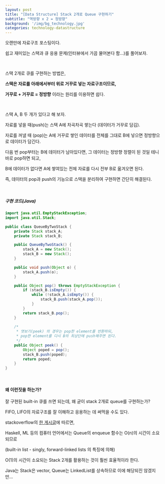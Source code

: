 ```yaml
---
layout: post
title: "[Data Structure] Stack 2개로 Queue 구현하기"
subtitle: "역방향 x 2 = 정방향"
background: '/img/bg_technology.jpg'
categories: technology-datastructure
---
```



오랜만에 자료구조 포스팅이다.

쉽고 재미있는 스택과 큐 응용 문제(인터뷰에서 가끔 물어본다 함...)를 풀어보자.

<br>

스택 2개로 큐를 구현하는 방법은, 

**스택은 자료를 아래에서부터 위로 거꾸로 넣는 자료구조이므로,**

**거꾸로 + 거꾸로 = 정방향** 이라는 원리를 이용하면 쉽다.

<br>

스택 A, B 두 개가 있다고 해 보자.

자료를 넣을 때(push)는 스택 A에 차곡차곡 쌓는다 (데이터가 거꾸로 담김).

자료를 꺼낼 때 (pop)는 A에 거꾸로 쌓인 데이터를 전체를 그대로 B에 넣으면 정방향으로 데이터가 담긴다.

다음 번 pop부터는 B에 데이터가 남아있다면, 그 데이터는 정방향 정렬이 된 것일 테니 바로 pop하면 되고,

B에 데이터가 없다면 A에 쌓여있는 전체 자료를 다시 전부 B로 옮겨오면 된다.

즉, 데이터의 pop과 push의 기능으로 스택을 분리하여 구현하면 간단히 해결된다.

<br>

##### 구현 코드(Java)

```java
import java.util.EmptyStackException;
import java.util.Stack;

public class QueueByTwoStack {
    private Stack stack_A;
    private Stack stack_B;

    public QueueByTwoStack() {
        stack_A = new Stack();
        stack_B = new Stack();
    }

    public void push(Object o) {
        stack_A.push(o);
    }

    public Object pop() throws EmptyStackException {
        if (stack_B.isEmpty()) {
            while (!stack_A.isEmpty()) {
                stack_B.push(stack_A.pop());
            }
        }
        return stack_B.pop();
    }
	
    /* 
     * 엿보기(peek) 의 경우는 pop한 element를 반환하되,
     * pop한 element를 다시 B의 최상단에 push해주면 된다.
     */
    public Object peek() {
        Object poped = pop();
        stack_B.push(poped);
        return poped;
    }
}

```

<br>

#### 왜 이런짓을 하는가?

잘 구현된 built-in 큐를 쓰면 되는데, 왜 굳이 stack 2개로 queue를 구현하는가?

FIFO, LIFO의 자료구조를 잘 이해하고 응용하는 데 써먹을 수도 있다.

stackoverflow의 [한 게시글](https://stackoverflow.com/questions/7395400/why-do-we-do-implement-a-queue-using-2-stacks)에 따르면, 

Haskell, ML 등의 컴퓨터 언어에서는 Queue의 enqueue 함수는 O(n)의 시간이 소요되므로 

(built-in list - singly, forward-linked lists 의 특징에 의해)

O(1)의 시간이 소요되는 Stack 2개를 활용하는 것이 훨씬 효율적이라 한다.

Java는 Stack은 vector, Queue는 LinkedList를 상속하므로 이에 해당되진 않겠지만...

<br>

